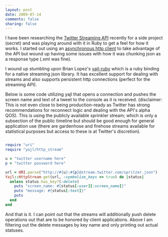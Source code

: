 ```yaml
---
layout: post
date: 2009-07-14
comments: false
sharing: false
---
```

<p>
  I have been researching the <a href="http://apiwiki.twitter.com/Streaming-API-Documentation" target="_blank" rel="nofollow">Twitter Streaming API</a> recently for a side project (secret) and was playing around with it in Ruby to get a feel for how it works. I started out using an <a href="http://github.com/igrigorik/em-http-request/tree/master" target="_blank" rel="nofollow">asynchronous http client</a> to take advantage of the API but wound up having some issues with how it was chunking json as a response type (.xml was fine).
</p>
<p>
  I wound up stumbling upon Brian Lopez's <a href="http://github.com/brianmario/yajl-ruby/tree/master" target="_blank" rel="nofollow">yajl-ruby</a> which is a ruby binding for a native streaming json library. It has excellent support for dealing with streams and also supports persistent http connections (perfect for the streaming API).
</p>
<p>
  Below is some code utilizing yajl that opens a connection and pushes the screen name and text of a tweet to the console as it is received. (disclaimer: This is not even close to being production-ready as Twitter has strong recommendations for reconnect logic and dealing with the API's alpha QOS). This is using the publicly available sprinkler stream; which is only a subsection of the public timeline but should be good enough for general application use (there are gardenhose and firehose streams available for statistical purposes but access to these is at Twitter's discretion).
</p>

```ruby

require "uri"
require "yajl/http_stream"

u = "twitter username here"
p = "twitter password here"

url = URI.parse("http://#{u}:#{p}@stream.twitter.com/spritzer.json")
Yajl::HttpStream.get(url, :symbolize_keys => true) do |status|
  unless status.has_key?(:delete)
    puts "screen_name: #{status[:user][:screen_name]}"
    puts "message: #{status[:text]}"
    puts
  end
end
```
<p>
  And that is it. I can point out that the streams will additionally push delete operations out that are to be honored by client applications. Above I am filtering out the delete messages by key name and only printing out actual statuses.
</p>
